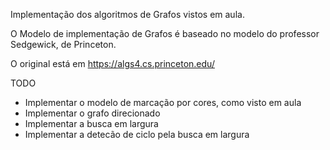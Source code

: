 Implementação dos algoritmos de Grafos vistos em aula.

O Modelo de implementação de Grafos é baseado no modelo do professor Sedgewick, de Princeton.

O original está em https://algs4.cs.princeton.edu/

TODO
- Implementar o modelo de marcação por cores, como visto em aula
- Implementar o grafo direcionado
- Implementar a busca em largura
- Implementar a detecão de ciclo pela busca em largura
